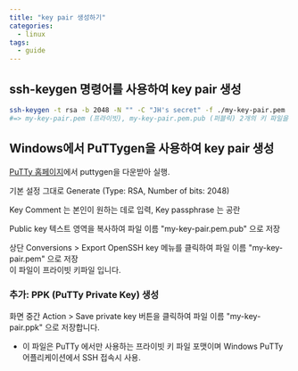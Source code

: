 ```yaml
---
title: "key pair 생성하기"
categories:
  - linux
tags:
  - guide
---
```


## ssh-keygen 명령어를 사용하여 key pair 생성

``` sh
ssh-keygen -t rsa -b 2048 -N "" -C "JH's secret" -f ./my-key-pair.pem
#=> my-key-pair.pem (프라이빗), my-key-pair.pem.pub (퍼블릭) 2개의 키 파일을 쌍으로 생성
```


## Windows에서 PuTTygen을 사용하여 key pair 생성

[PuTTy 홈페이지][putty-homepage]에서 puttygen을 다운받아 실행.

기본 설정 그대로 Generate (Type: RSA, Number of bits: 2048)

Key Comment 는 본인이 원하는 데로 입력, Key passphrase 는 공란

Public key 텍스트 영역을 복사하여 파일 이름 "my-key-pair.pem.pub" 으로 저장

상단  Conversions > Export OpenSSH key 메뉴를 클릭하여 파일 이름 "my-key-pair.pem" 으로 저장  
이 파일이 프라이빗 키파일 입니다.


### 추가: PPK (PuTTy Private Key) 생성

화면 중간 Action > Save private key 버튼을 클릭하여 파일 이름 "my-key-pair.ppk" 으로 저장합니다.
- 이 파일은 PuTTy 에서만 사용하는 프라이빗 키 파일 포맷이며 Windows PuTTy 어플리케이션에서 SSH 접속시 사용.


[putty-homepage]: https://www.chiark.greenend.org.uk/~sgtatham/putty/latest.html
